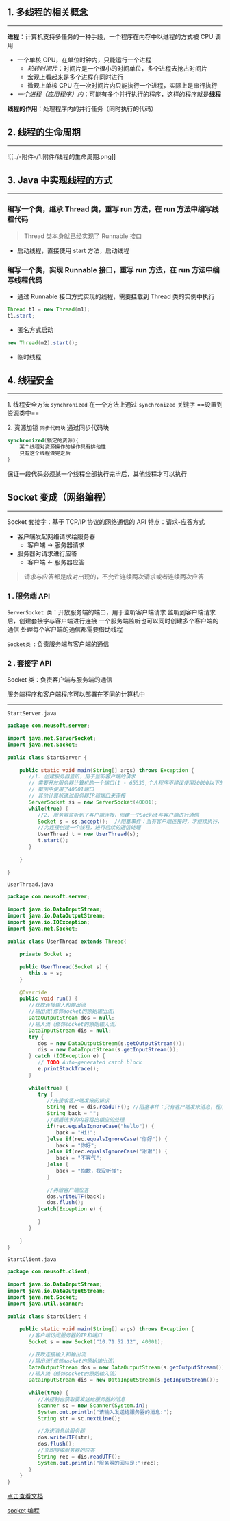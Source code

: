 ## 1. 多线程的相关概念
---
**进程**：计算机支持多任务的一种手段，一个程序在内存中以进程的方式被 CPU 调用
- 一个单核 CPU，在单位时钟内，只能运行一个进程
	- *轮转时间片*：时间片是一个很小的时间单位，多个进程去抢占时间片
	- 宏观上看起来是多个进程在同时进行
	- 微观上单核 CPU 在一次时间片内只能执行一个进程，实际上是串行执行
- *一个进程（应用程序）内*：可能有多个并行执行的程序，这样的程序就是**线程**

**线程的作用**：处理程序内的并行任务（同时执行的代码）

## 2. 线程的生命周期
---
![[../-附件-/1.附件/线程的生命周期.png]]

## 3. Java 中实现线程的方式
---

### 编写一个类，继承 Thread 类，重写 run 方法，在 run 方法中编写线程代码
>Thread 类本身就已经实现了 Runnable 接口
- 启动线程，直接使用 start 方法，启动线程
### 编写一个类，实现 Runnable 接口，重写 run 方法，在 run 方法中编写线程代码

- 通过 Runnable 接口方式实现的线程，需要挂载到 Thread 类的实例中执行
```Java
Thread t1 = new Thread(m1);
t1.start;
```
- 匿名方式启动
```Java
new Thread(m2).start();
```
- 临时线程

## 4. 线程安全
---
1\. 线程安全方法 `synchronized`
在一个方法上通过 `synchronized` 关键字
==设置到资源类中==

2\. 资源加锁 `同步代码块`
通过同步代码块
```Java
synchronized(锁定的资源){
	某个线程对资源操作的操作具有排他性
	只有这个线程做完之后
}
```
保证一段代码必须某一个线程全部执行完毕后，其他线程才可以执行
## Socket 变成（网络编程）
---
Socket 套接字：基于 TCP/IP 协议的网络通信的 API
特点：请求-应答方式

- 客户端发起网络请求给服务器  
	- 客户端 -> 服务器请求
- 服务器对请求进行应答 
	- 客户端 <- 服务器应答

>请求与应答都是成对出现的，不允许连续两次请求或者连续两次应答

### 1 . 服务端 API
`ServerSocket 类`：开放服务端的端口，用于监听客户端请求
监听到客户端请求后，创建套接字与客户端进行连接
一个服务端监听也可以同时创建多个客户端的通信
处理每个客户端的通信都需要借助线程

`Socket类 `: 负责服务端与客户端的通信

### 2 . 套接字 API
Socket 类：负责客户端与服务端的通信
 
服务端程序和客户端程序可以部署在不同的计算机中

---
`StartServer.java`

```Java
package com.neusoft.server;  
  
import java.net.ServerSocket;  
import java.net.Socket;  
  
public class StartServer {  
  
    public static void main(String[] args) throws Exception {  
       //1. 创建服务器监听，用于监听客户端的请求  
       // 需要开放服务器计算机的一个端口(1 - 65535,个人程序不建议使用20000以下的)  
       // 案例中使用了40001端口  
       // 其他计算机通过服务器IP和端口来连接  
       ServerSocket ss = new ServerSocket(40001);  
       while(true) {  
          //2. 服务器监听到了客户端连接，创建一个Socket与客户端进行通信  
          Socket s = ss.accept();  //阻塞事件：当有客户端连接时，才继续执行，否则在该行阻塞  
          //为连接创建一个线程，进行后续的通信处理  
          UserThread t = new UserThread(s);  
          t.start();  
       }  
         
    }  
  
}
```

`UserThread.java`

```Java
package com.neusoft.server;  
  
import java.io.DataInputStream;  
import java.io.DataOutputStream;  
import java.io.IOException;  
import java.net.Socket;  
  
public class UserThread extends Thread{  
  
    private Socket s;  
      
    public UserThread(Socket s) {  
       this.s = s;  
    }  
      
    @Override  
    public void run() {  
       //获取连接输入和输出流  
       //输出流(修饰socket的原始输出流)  
       DataOutputStream dos = null;  
       //输入流（修饰socket的原始输入流）  
       DataInputStream dis = null;  
       try {  
          dos = new DataOutputStream(s.getOutputStream());  
          dis = new DataInputStream(s.getInputStream());  
       } catch (IOException e) {  
          // TODO Auto-generated catch block  
          e.printStackTrace();  
       }  
         
       while(true) {  
          try {  
             //先接收客户端发来的请求  
             String rec = dis.readUTF(); //阻塞事件：只有客户端发来消息，程序才能继续向下执行  
             String back = "";  
             //根据请求的内容给出相应的处理  
             if(rec.equalsIgnoreCase("hello")) {  
                back = "Hi!";  
             }else if(rec.equalsIgnoreCase("你好")) {  
                back = "你好";  
             }else if(rec.equalsIgnoreCase("谢谢")) {  
                back = "不客气";  
             }else {  
                back = "抱歉，我没听懂";  
             }  
               
             //再给客户端应答  
             dos.writeUTF(back);  
             dos.flush();  
          }catch(Exception e) {  
               
          }  
       }  
         
    }  
}
```

`StartClient.java`

```Java
package com.neusoft.client;  
  
import java.io.DataInputStream;  
import java.io.DataOutputStream;  
import java.net.Socket;  
import java.util.Scanner;  
  
public class StartClient {  
  
    public static void main(String[] args) throws Exception {  
       //客户端访问服务器的IP和端口  
       Socket s = new Socket("10.71.52.12", 40001);  
         
       //获取连接输入和输出流  
       //输出流(修饰socket的原始输出流)  
       DataOutputStream dos = new DataOutputStream(s.getOutputStream());  
       //输入流（修饰socket的原始输入流）  
       DataInputStream dis = new DataInputStream(s.getInputStream());  
         
       while(true) {  
          //从控制台获取要发送给服务器的消息  
          Scanner sc = new Scanner(System.in);  
          System.out.println("请输入发送给服务器的消息:");  
          String str = sc.nextLine();  
            
          //发送消息给服务器  
          dos.writeUTF(str);  
          dos.flush();  
          //立即接收服务器的应答  
          String rec = dis.readUTF();  
          System.out.println("服务器的回应是:"+rec);  
       }  
    }  
}
```

[点击查看文档](D:\BaiduNetdiskDownload\0715\项目作业)

[socket 编程](https://www.cnblogs.com/yiwangzhibujian/p/7107785.html)